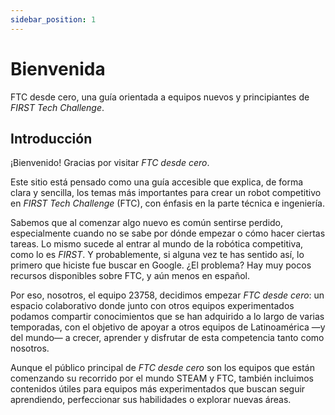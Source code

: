 ```yaml
---
sidebar_position: 1
---
```


# Bienvenida
FTC desde cero, una guía orientada a equipos nuevos y principiantes de *FIRST Tech Challenge*.

## Introducción
¡Bienvenido! Gracias por visitar *FTC desde cero*.

Este sitio está pensado como una guía accesible que explica, de forma clara y sencilla, los temas más importantes para crear un robot competitivo en *FIRST Tech Challenge* (FTC), con énfasis en la parte técnica e ingeniería.

Sabemos que al comenzar algo nuevo es común sentirse perdido, especialmente cuando no se sabe por dónde empezar o cómo hacer ciertas tareas. Lo mismo sucede al entrar al mundo de la robótica competitiva, como lo es *FIRST*. Y probablemente, si alguna vez te has sentido así, lo primero que hiciste fue buscar en Google. ¿El problema? Hay muy pocos recursos disponibles sobre FTC, y aún menos en español.

Por eso, nosotros, el equipo 23758, decidimos empezar *FTC desde cero*: un espacio colaborativo donde junto con otros equipos experimentados podamos compartir conocimientos que se han adquirido a lo largo de varias temporadas, con el objetivo de apoyar a otros equipos de Latinoamérica —y del mundo— a crecer, aprender y disfrutar de esta competencia tanto como nosotros.

Aunque el público principal de *FTC desde cero* son los equipos que están comenzando su recorrido por el mundo STEAM y FTC, también incluimos contenidos útiles para equipos más experimentados que buscan seguir aprendiendo, perfeccionar sus habilidades o explorar nuevas áreas.